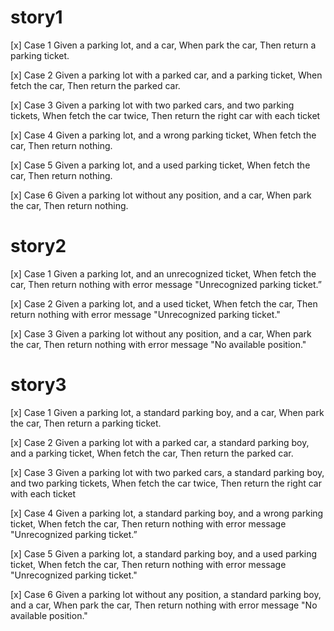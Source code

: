 # story1
[x] Case 1 
    Given a parking lot, and a car, 
    When park the car, 
    Then return a parking ticket.

[x] Case 2 
    Given a parking lot with a parked car, and a parking ticket, 
    When fetch the car, 
    Then return the parked car.

[x] Case 3 
    Given a parking lot with two parked cars, and two parking tickets, 
    When fetch the car twice, 
    Then return the right car with each ticket

[x] Case 4 
    Given a parking lot, and a wrong parking ticket, 
    When fetch the car, 
    Then return nothing.

[x] Case 5 
    Given a parking lot, and a used parking ticket, 
    When fetch the car, 
    Then return nothing.

[x] Case 6 
    Given a parking lot without any position, and a car, 
    When park the car, 
    Then return nothing.

# story2
[x] Case 1
    Given a parking lot, and an unrecognized ticket, 
    When fetch the car, 
    Then return nothing with error message "Unrecognized parking ticket.”

[x] Case 2
    Given a parking lot, and a used ticket, 
    When fetch the car, 
    Then return nothing with error message "Unrecognized parking ticket."

[x] Case 3 
    Given a parking lot without any position, and a car, 
    When park the car, 
    Then return nothing with error message "No available position."

# story3
[x] Case 1
    Given a parking lot, a standard parking boy, and a car, 
    When park the car, 
    Then return a parking ticket.

[x] Case 2 
    Given a parking lot with a parked car, a standard parking boy, and a parking ticket, 
    When fetch the car, 
    Then return the parked car.

[x] Case 3
    Given a parking lot with two parked cars, a standard parking boy, and two parking tickets, 
    When fetch the car twice, 
    Then return the right car with each ticket

[x] Case 4
    Given a parking lot, a standard parking boy, and a wrong parking ticket, 
    When fetch the car, 
    Then return nothing with error message "Unrecognized parking ticket.”

[x] Case 5
    Given a parking lot, a standard parking boy, and a used parking ticket, 
    When fetch the car, 
    Then return nothing with error message "Unrecognized parking ticket."

[x] Case 6
    Given a parking lot without any position, a standard parking boy, and a car, 
    When park the car, 
    Then return nothing with error message "No available position."